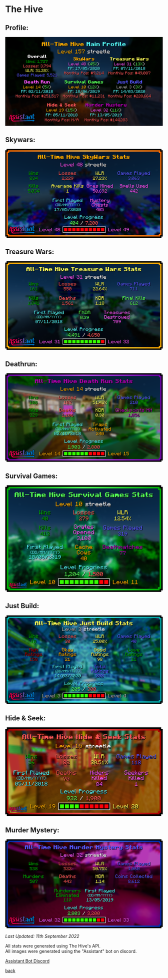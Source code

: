 # The Hive

<link rel="icon" type="image/x-icon" href="/icons/hive.png">

## Profile:

<img src="/hive/profile.jpg" alt="profile">

## Skywars:

<img src="/hive/sky.jpg" alt="sky">

## Treasure Wars:

<img src="/hive/treasure.jpg" alt="treasure">

## Deathrun:

<img src="/hive/death.jpg" alt="death">

<script type="text/javascript">
	atOptions = {
		'key' : '54ab6b7e5edd402d96c4591296af3e54',
		'format' : 'iframe',
		'height' : 60,
		'width' : 468,
		'params' : {}
	};
	document.write('<scr' + 'ipt type="text/javascript" src="http' + (location.protocol === 'https:' ? 's' : '') + '://www.highperformancedisplayformat.com/54ab6b7e5edd402d96c4591296af3e54/invoke.js"></scr' + 'ipt>');
</script>

## Survival Games:

<img src="/hive/survival.jpg" alt="survival">

## Just Build:

<img src="/hive/just.jpg" alt="just">

## Hide & Seek:

<img src="/hive/hide.jpg" alt="hide">

## Murder Mystery:

<img src="/hive/murder.jpg" alt="murder">

<script type="text/javascript">
	atOptions = {
		'key' : '54ab6b7e5edd402d96c4591296af3e54',
		'format' : 'iframe',
		'height' : 60,
		'width' : 468,
		'params' : {}
	};
	document.write('<scr' + 'ipt type="text/javascript" src="http' + (location.protocol === 'https:' ? 's' : '') + '://www.highperformancedisplayformat.com/54ab6b7e5edd402d96c4591296af3e54/invoke.js"></scr' + 'ipt>');
</script>

<i>Last Updated: 11th September 2022</i>

All stats were generated using The Hive's API.<br>
All images were generated using the "Assistant" bot on discord.

[Assistant Bot Discord](https://assistant.ga/discord)

[back](./)
